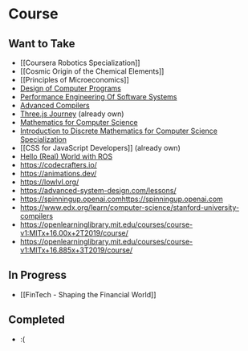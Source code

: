 # Course

## Want to Take
- [[Coursera Robotics Specialization]]
- [[Cosmic Origin of the Chemical Elements]]
- [[Principles of Microeconomics]]
- [Design of Computer Programs](https://www.udacity.com/course/design-of-computer-programs--cs212)
- [Performance Engineering Of Software Systems](https://ocw.mit.edu/courses/6-172-performance-engineering-of-software-systems-fall-2018/)
- [Advanced Compilers](https://www.cs.cornell.edu/courses/cs6120/2020fa/self-guided/)
- [Three.js Journey](https://threejs-journey.com/) (already own)
- [Mathematics for Computer Science](https://ocw.mit.edu/courses/6-042j-mathematics-for-computer-science-fall-2010/video_galleries/video-lectures/)
- [Introduction to Discrete Mathematics for Computer Science Specialization](https://www.coursera.org/specializations/discrete-mathematics)
- [[CSS for JavaScript Developers]] (already own)
- [Hello (Real) World with ROS](https://online-learning.tudelft.nl/courses/hello-real-world-with-ros-robot-operating-systems/)
- https://codecrafters.io/
- https://animations.dev/
- https://lowlvl.org/
- https://advanced-system-design.com/lessons/
- https://spinningup.openai.comhttps://spinningup.openai.com
- https://www.edx.org/learn/computer-science/stanford-university-compilers
- https://openlearninglibrary.mit.edu/courses/course-v1:MITx+16.00x+2T2019/course/
- https://openlearninglibrary.mit.edu/courses/course-v1:MITx+16.885x+3T2019/course/
## In Progress
- [[FinTech - Shaping the Financial World]]
## Completed
- :(